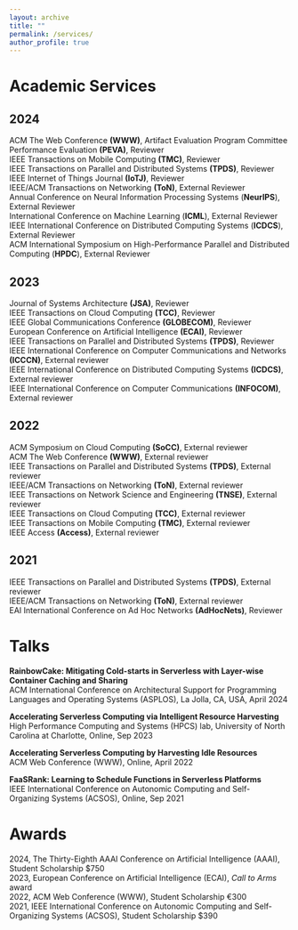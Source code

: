 ```yaml
---
layout: archive
title: ""
permalink: /services/
author_profile: true
---
```


# Academic Services

## 2024

ACM The Web Conference **(WWW)**, Artifact Evaluation Program Committee  
Performance Evaluation **(PEVA)**, Reviewer  
IEEE Transactions on Mobile Computing **(TMC)**, Reviewer  
IEEE Transactions on Parallel and Distributed Systems **(TPDS)**, Reviewer  
IEEE Internet of Things Journal **(IoTJ)**, Reviewer  
IEEE/ACM Transactions on Networking **(ToN)**, External Reviewer  
Annual Conference on Neural Information Processing Systems (**NeurIPS**), External Reviewer  
International Conference on Machine Learning (**ICML**), External Reviewer  
IEEE International Conference on Distributed Computing Systems (**ICDCS**), External Reviewer  
ACM International Symposium on High-Performance Parallel and Distributed Computing (**HPDC**), External Reviewer  

## 2023

Journal of Systems Architecture **(JSA)**, Reviewer  
IEEE Transactions on Cloud Computing **(TCC)**, Reviewer  
IEEE Global Communications Conference **(GLOBECOM)**, Reviewer  
European Conference on Artificial Intelligence **(ECAI)**, Reviewer  
IEEE Transactions on Parallel and Distributed Systems **(TPDS)**, Reviewer  
IEEE International Conference on Computer Communications and Networks **(ICCCN)**, External reviewer  
IEEE International Conference on Distributed Computing Systems **(ICDCS)**, External reviewer  
IEEE International Conference on Computer Communications **(INFOCOM)**, External reviewer

## 2022

ACM Symposium on Cloud Computing **(SoCC)**, External reviewer   
ACM The Web Conference **(WWW)**, External reviewer   
IEEE Transactions on Parallel and Distributed Systems **(TPDS)**, External reviewer   
IEEE/ACM Transactions on Networking **(ToN)**, External reviewer   
IEEE Transactions on Network Science and Engineering **(TNSE)**, External reviewer   
IEEE Transactions on Cloud Computing **(TCC)**, External reviewer  
IEEE Transactions on Mobile Computing **(TMC)**, External reviewer   
IEEE Access **(Access)**, External reviewer

## 2021

IEEE Transactions on Parallel and Distributed Systems **(TPDS)**, External reviewer   
IEEE/ACM Transactions on Networking **(ToN)**, External reviewer   
EAI International Conference on Ad Hoc Networks **(AdHocNets)**, Reviewer  

# Talks

**RainbowCake: Mitigating Cold-starts in Serverless with Layer-wise Container Caching and Sharing**  
ACM International Conference on Architectural Support for Programming Languages and Operating Systems (ASPLOS), La Jolla, CA, USA, April 2024

**Accelerating Serverless Computing via Intelligent Resource Harvesting**  
High Performance Computing and Systems (HPCS) lab, University of North Carolina at Charlotte, Online, Sep 2023

**Accelerating Serverless Computing by Harvesting Idle Resources**  
ACM Web Conference (WWW), Online, April 2022

**FaaSRank: Learning to Schedule Functions in Serverless Platforms**  
IEEE International Conference on Autonomic Computing and Self-Organizing Systems (ACSOS), Online, Sep 2021


# Awards

2024, The Thirty-Eighth AAAI Conference on Artificial Intelligence (AAAI), Student Scholarship $750  
2023, European Conference on Artificial Intelligence (ECAI), *Call to Arms* award  
2022, ACM Web Conference (WWW), Student Scholarship €300  
2021, IEEE International Conference on Autonomic Computing and Self-Organizing Systems (ACSOS), Student Scholarship $390  
